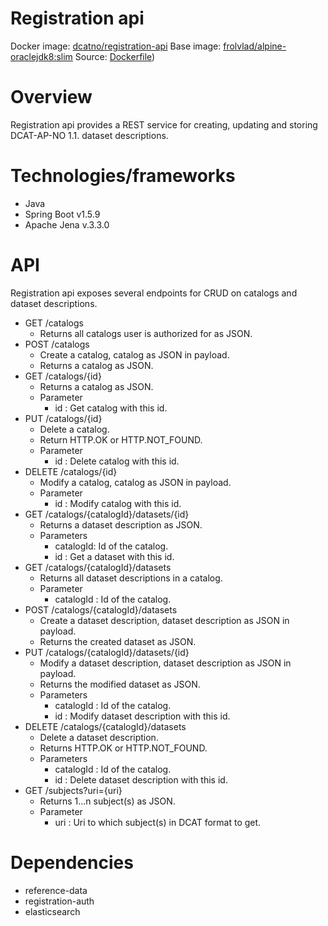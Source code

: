 # Registration api

Docker image: [dcatno/registration-api](https://hub.docker.com/r/dcatno/registration-api/)
Base image: [frolvlad/alpine-oraclejdk8:slim](https://hub.docker.com/r/frolvlad/alpine-oraclejdk8/)
Source: [Dockerfile](https://github.com/Altinn/fdk/blob/develop/applications/registration-api/src/main/docker/Dockerfile))

#  Overview
Registration api provides a REST service for creating, updating and storing DCAT-AP-NO 1.1. dataset descriptions. 

# Technologies/frameworks
* Java
* Spring Boot v1.5.9
* Apache Jena v.3.3.0

# API
Registration api exposes several endpoints for CRUD on catalogs and dataset descriptions.

* GET /catalogs
    * Returns all catalogs user is authorized for as JSON.
* POST /catalogs
    * Create a catalog, catalog as JSON in payload.
    * Returns a catalog as JSON.
* GET /catalogs/{id}
    * Returns a catalog as JSON.
    * Parameter
        - id : Get catalog with this id.
* PUT /catalogs/{id}
    * Delete a catalog.
    * Return HTTP.OK or HTTP.NOT_FOUND.
    * Parameter
        - id : Delete catalog with this id.
* DELETE /catalogs/{id}
    * Modify a catalog, catalog as JSON in payload.
    * Parameter
        - id : Modify catalog with this id.
* GET /catalogs/{catalogId}/datasets/{id}
    * Returns a dataset description as JSON.
    * Parameters
        - catalogId: Id of the catalog.
        - id : Get a dataset with this id.
* GET /catalogs/{catalogId}/datasets
    * Returns all dataset descriptions in a catalog.
    * Parameter
        - catalogId : Id of the catalog.
* POST /catalogs/{catalogId}/datasets
    * Create a dataset description, dataset description as JSON in payload. 
    * Returns the created dataset as JSON.
* PUT /catalogs/{catalogId}/datasets/{id}
    * Modify a dataset description, dataset description as JSON in payload.
    * Returns the modified dataset as JSON. 
    * Parameters
        - catalogId : Id of the catalog.
        - id : Modify dataset description with this id.
* DELETE /catalogs/{catalogId}/datasets 
    * Delete a dataset description.
    * Returns HTTP.OK or HTTP.NOT_FOUND.
    * Parameters
        - catalogId : Id of the catalog.
        - id : Delete dataset description with this id.
* GET /subjects?uri={uri}
    * Returns 1...n subject(s) as JSON.
    * Parameter
        - uri : Uri to which subject(s) in DCAT format to get.

# Dependencies
* reference-data
* registration-auth
* elasticsearch
